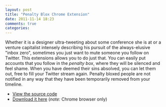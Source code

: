 ```yaml
---
layout: post
title: "Penalty Blox Chrome Extension"
date: 2011-11-14 18:23
comments: true
categories: 
---
```


Whether it is a designer ultra-tweeting about some conference she is at or a venture capitalist intensely describing his pursuit of the always-elusive "inbox zero", sometimes you just want to mute someone you follow on Twitter.
This extensions allows you to do just that.
You can easily put accounts that you follow in the *penalty box*, where they will be silenced and feel shame.
When you have deemed their sins absolved, you can let them out, free to fill your Twitter stream again.
Penalty bloxed people are not notified in any way that they have been temporarily removed from your timeline.

- [View the source code](https://github.com/jeffreyiacono/penalty-blox)
- [Download it here](https://chrome.google.com/webstore/detail/ajoigckelmnkcjajbeinpkmbndeiokdg) (*note:* Chrome browser only)
